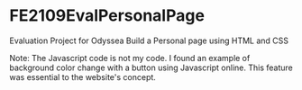 # FE2109EvalPersonalPage
Evaluation Project for Odyssea 
Build a Personal page using HTML and CSS

Note:
The Javascript code is not my code. 
I found an example of background color change with a button using Javascript online. 
This feature was essential to the website's concept.
